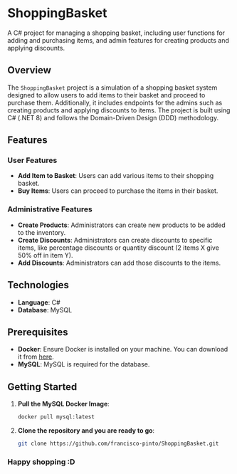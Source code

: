 # ShoppingBasket
A C# project for managing a shopping basket, including user functions for adding and purchasing items, and admin features for creating products and applying discounts.

## Overview
The `ShoppingBasket` project is a simulation of a shopping basket system designed to allow users to add items to their basket and proceed to purchase them. Additionally, it includes endpoints for the admins such as creating products and applying discounts to items. The project is built using C# (.NET 8) and follows the Domain-Driven Design (DDD) methodology.

## Features
### User Features
- **Add Item to Basket**: Users can add various items to their shopping basket.
- **Buy Items**: Users can proceed to purchase the items in their basket.

### Administrative Features
- **Create Products**: Administrators can create new products to be added to the inventory.
- **Create Discounts**: Administrators can create discounts to specific items, like percentage discounts or quantity discount (2 items X give 50% off in item Y).
- **Add Discounts**: Administrators can add those discounts to the items.

## Technologies
- **Language**: C#
- **Database**: MySQL

## Prerequisites
- **Docker**: Ensure Docker is installed on your machine. You can download it from [here](https://www.docker.com/product<s/docker-desktop).
- **MySQL**: MySQL is required for the database.

## Getting Started

1. **Pull the MySQL Docker Image**:
   ```sh
   docker pull mysql:latest

2. **Clone the repository and you are ready to go**:
    ```sh
    git clone https://github.com/francisco-pinto/ShoppingBasket.git

### Happy shopping :D
